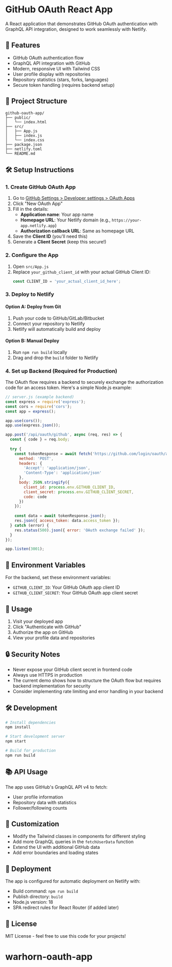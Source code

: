 # GitHub OAuth React App

A React application that demonstrates GitHub OAuth authentication with GraphQL API integration, designed to work seamlessly with Netlify.

## 🚀 Features

- GitHub OAuth authentication flow
- GraphQL API integration with GitHub
- Modern, responsive UI with Tailwind CSS
- User profile display with repositories
- Repository statistics (stars, forks, languages)
- Secure token handling (requires backend setup)

## 📁 Project Structure

```
github-oauth-app/
├── public/
│   └── index.html
├── src/
│   ├── App.js
│   ├── index.js
│   └── index.css
├── package.json
├── netlify.toml
└── README.md
```

## 🛠️ Setup Instructions

### 1. Create GitHub OAuth App

1. Go to [GitHub Settings > Developer settings > OAuth Apps](https://github.com/settings/developers)
2. Click "New OAuth App"
3. Fill in the details:
   - **Application name**: Your app name
   - **Homepage URL**: Your Netlify domain (e.g., `https://your-app.netlify.app`)
   - **Authorization callback URL**: Same as homepage URL
4. Save the **Client ID** (you'll need this)
5. Generate a **Client Secret** (keep this secure!)

### 2. Configure the App

1. Open `src/App.js`
2. Replace `your_github_client_id` with your actual GitHub Client ID:
   ```javascript
   const CLIENT_ID = 'your_actual_client_id_here';
   ```

### 3. Deploy to Netlify

#### Option A: Deploy from Git
1. Push your code to GitHub/GitLab/Bitbucket
2. Connect your repository to Netlify
3. Netlify will automatically build and deploy

#### Option B: Manual Deploy
1. Run `npm run build` locally
2. Drag and drop the `build` folder to Netlify

### 4. Set up Backend (Required for Production)

The OAuth flow requires a backend to securely exchange the authorization code for an access token. Here's a simple Node.js example:

```javascript
// server.js (example backend)
const express = require('express');
const cors = require('cors');
const app = express();

app.use(cors());
app.use(express.json());

app.post('/api/oauth/github', async (req, res) => {
  const { code } = req.body;
  
  try {
    const tokenResponse = await fetch('https://github.com/login/oauth/access_token', {
      method: 'POST',
      headers: {
        'Accept': 'application/json',
        'Content-Type': 'application/json'
      },
      body: JSON.stringify({
        client_id: process.env.GITHUB_CLIENT_ID,
        client_secret: process.env.GITHUB_CLIENT_SECRET,
        code: code
      })
    });
    
    const data = await tokenResponse.json();
    res.json({ access_token: data.access_token });
  } catch (error) {
    res.status(500).json({ error: 'OAuth exchange failed' });
  }
});

app.listen(3001);
```

## 🔧 Environment Variables

For the backend, set these environment variables:
- `GITHUB_CLIENT_ID`: Your GitHub OAuth app client ID
- `GITHUB_CLIENT_SECRET`: Your GitHub OAuth app client secret

## 📱 Usage

1. Visit your deployed app
2. Click "Authenticate with GitHub"
3. Authorize the app on GitHub
4. View your profile data and repositories

## 🔒 Security Notes

- Never expose your GitHub client secret in frontend code
- Always use HTTPS in production
- The current demo shows how to structure the OAuth flow but requires backend implementation for security
- Consider implementing rate limiting and error handling in your backend

## 🛠️ Development

```bash
# Install dependencies
npm install

# Start development server
npm start

# Build for production
npm run build
```

## 📚 API Usage

The app uses GitHub's GraphQL API v4 to fetch:
- User profile information
- Repository data with statistics
- Follower/following counts

## 🎨 Customization

- Modify the Tailwind classes in components for different styling
- Add more GraphQL queries in the `fetchUserData` function
- Extend the UI with additional GitHub data
- Add error boundaries and loading states

## 🚀 Deployment

The app is configured for automatic deployment on Netlify with:
- Build command: `npm run build`
- Publish directory: `build`
- Node.js version: 18
- SPA redirect rules for React Router (if added later)

## 📄 License

MIT License - feel free to use this code for your projects!
# warhorn-oauth-app
